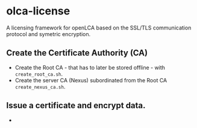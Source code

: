 # olca-license
A licensing framework for openLCA based on the SSL/TLS communication protocol and symetric encryption.

## Create the Certificate Authority (CA)

 - Create the Root CA - that has to later be stored offline - with `create_root_ca.sh`.
 - Create the server CA (Nexus) subordinated from the Root CA `create_nexus_ca.sh`.

## Issue a certificate and encrypt data.

 - 
